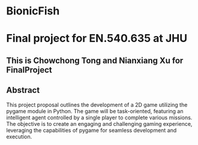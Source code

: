 # BionicFish
# Final project for EN.540.635 at JHU
## This is Chowchong Tong and Nianxiang Xu for FinalProject  
## Abstract
This project proposal outlines the development of a 2D game utilizing the pygame module
in Python. The game will be task-oriented, featuring an intelligent agent controlled by a
single player to complete various missions. The objective is to create an engaging and
challenging gaming experience, leveraging the capabilities of pygame for seamless
development and execution.
